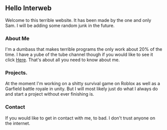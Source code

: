 ## Hello Interweb

Welcome to this terrible website. It has been made by the one and only Sam. I will be adding some random junk in the future.

### About Me

I'm a dumbass that makes terrible programs the only work about 20% of the time. I have a yube of the tube channel though if
you would like to see it click [Here](https://www.youtube.com/channel/UCQxJot0hoe2tS5yyt5H28qA). That's about all you need to
know about me.

### Projects.

At the moment I'm working on a shitty survival game on Roblox as well as a Garfield battle royale in unity. But I will most likely
just do what I always do and start a project without ever finishing is.

### Contact

If you would like to get in contact with me, to bad. I don't trust anyone on the internet.
